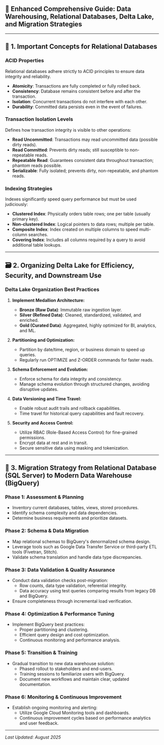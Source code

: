 ## 📘 Enhanced Comprehensive Guide: Data Warehousing, Relational Databases, Delta Lake, and Migration Strategies

---

## 🔑 1. Important Concepts for Relational Databases

### ACID Properties

Relational databases adhere strictly to ACID principles to ensure data integrity and reliability.

- **Atomicity**: Transactions are fully completed or fully rolled back.
- **Consistency**: Database remains consistent before and after the transaction.
- **Isolation**: Concurrent transactions do not interfere with each other.
- **Durability**: Committed data persists even in the event of failures.

### Transaction Isolation Levels

Defines how transaction integrity is visible to other operations:

- **Read Uncommitted**: Transactions may read uncommitted data (possible dirty reads).
- **Read Committed**: Prevents dirty reads; still susceptible to non-repeatable reads.
- **Repeatable Read**: Guarantees consistent data throughout transaction; phantom reads possible.
- **Serializable**: Fully isolated; prevents dirty, non-repeatable, and phantom reads.

### Indexing Strategies

Indexes significantly speed query performance but must be used judiciously:

- **Clustered Index**: Physically orders table rows; one per table (usually primary key).
- **Non-clustered Index**: Logical pointers to data rows; multiple per table.
- **Composite Index**: Index created on multiple columns to speed multi-column searches.
- **Covering Index**: Includes all columns required by a query to avoid additional table lookups.

---

## 🗃️ 2. Organizing Delta Lake for Efficiency, Security, and Downstream Use

### Delta Lake Organization Best Practices

1. **Implement Medallion Architecture:**
   - **Bronze (Raw Data)**: Immutable raw ingestion layer.
   - **Silver (Refined Data)**: Cleaned, standardized, validated, and enriched.
   - **Gold (Curated Data)**: Aggregated, highly optimized for BI, analytics, and ML.

2. **Partitioning and Optimization:**
   - Partition by date/time, region, or business domain to speed up queries.
   - Regularly run OPTIMIZE and Z-ORDER commands for faster reads.

3. **Schema Enforcement and Evolution:**
   - Enforce schema for data integrity and consistency.
   - Manage schema evolution through structured changes, avoiding disruptive updates.

4. **Data Versioning and Time Travel:**
   - Enable robust audit trails and rollback capabilities.
   - Time travel for historical query capabilities and fault recovery.

5. **Security and Access Control:**
   - Utilize RBAC (Role-Based Access Control) for fine-grained permissions.
   - Encrypt data at rest and in transit.
   - Secure sensitive data using masking and tokenization.

---

## 🚚 3. Migration Strategy from Relational Database (SQL Server) to Modern Data Warehouse (BigQuery)

### Phase 1: Assessment & Planning
- Inventory current databases, tables, views, stored procedures.
- Identify schema complexity and data dependencies.
- Determine business requirements and prioritize datasets.

### Phase 2: Schema & Data Migration
- Map relational schemas to BigQuery's denormalized schema design.
- Leverage tools such as Google Data Transfer Service or third-party ETL tools (Fivetran, Stitch).
- Validate schema translation and handle data type discrepancies.

### Phase 3: Data Validation & Quality Assurance
- Conduct data validation checks post-migration:
  - Row counts, data type validation, referential integrity.
  - Data accuracy using test queries comparing results from legacy DB and BigQuery.
- Ensure completeness through incremental load verification.

### Phase 4: Optimization & Performance Tuning
- Implement BigQuery best practices:
  - Proper partitioning and clustering.
  - Efficient query design and cost optimization.
  - Continuous monitoring and performance analysis.

### Phase 5: Transition & Training
- Gradual transition to new data warehouse solution:
  - Phased rollout to stakeholders and end-users.
  - Training sessions to familiarize users with BigQuery.
  - Document new workflows and maintain clear, updated documentation.

### Phase 6: Monitoring & Continuous Improvement
- Establish ongoing monitoring and alerting:
  - Utilize Google Cloud Monitoring tools and dashboards.
  - Continuous improvement cycles based on performance analytics and user feedback.

---

*Last Updated: August 2025*

